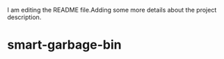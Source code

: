 I am editing the README file.Adding some more details about the project description.
# smart-garbage-bin
